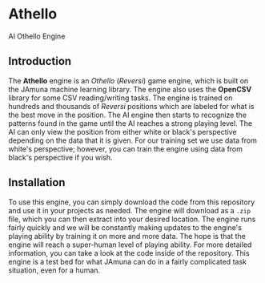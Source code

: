 # Athello

AI Othello Engine

## Introduction

The **Athello** engine is an *Othello* (*Reversi*) game engine, which is built on the JAmuna machine learning library. The engine also uses the **OpenCSV** library for some CSV reading/writing tasks. The engine is trained on hundreds and thousands of *Reversi* positions which are labeled for what is the best move in the position. The AI engine then starts to recognize the patterns found in the game until the AI reaches a strong playing level. The AI can only view the position from either white or black's perspective depending on the data that it is given. For our training set we use data from white's perspective; however, you can train the engine using data from black's perspective if you wish.

## Installation

To use this engine, you can simply download the code from this repository and use it in your projects as needed. The engine will download as a ```.zip``` file, which you can then extract into your desired location. The engine runs fairly quickly and we will be constantly making updates to the engine's playing ability by training it on more and more data. The hope is that the engine will reach a super-human level of playing ability. For more detailed information, you can take a look at the code inside of the repository. This engine is a test bed for what JAmuna can do in a fairly complicated task situation, even for a human.
